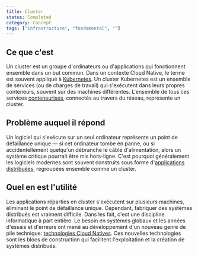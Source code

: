 ```yaml
---
title: Cluster
status: Completed
category: Concept
tags: ["infrastructure", "fondamental", ""]
---
```


## Ce que c'est

Un cluster est un groupe d'ordinateurs ou d'applications qui fonctionnent ensemble dans un but commun.
Dans un contexte Cloud Native, le terme est souvent appliqué à [Kubernetes](/fr/kubernetes/).
Un cluster Kubernetes est un ensemble de services (ou de charges de travail) qui s'exécutent dans leurs propres conteneurs, souvent sur des machines différentes.
L'ensemble de tous ces services [conteneurisés](/fr/containerization/), connectés au travers du réseau, représente un cluster.

## Problème auquel il répond

Un logiciel qui s'exécute sur un seul ordinateur représente un point de défaillance unique
— si cet ordinateur tombe en panne, ou si accidentellement quelqu'un débranche le câble d'alimentation,
alors un système critique pourrait être mis hors-ligne.
C'est pourquoi généralement les logiciels modernes sont souvent construits sous forme d'[applications distribuées](/fr/distributed-apps/), regroupées ensemble comme un cluster.

## Quel en est l'utilité

Les applications réparties en cluster s'exécutent sur plusieurs machines, éliminant le point de défaillance unique.
Cependant, fabriquer des systèmes distribués est vraiment difficile.
Dans les fait, c'est une discipline informatique à part entière.
Le besoin en systèmes globaux et les années d'essais et d'erreurs ont mené au développement d'un nouveau genre de pile technique:
[technologies Cloud Natives](/fr/cloud-native-tech/).
Ces nouvelles technologies sont les blocs de construction qui facilitent l'exploitation et la création de systèmes distribués.


